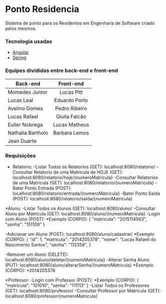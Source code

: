 ﻿# Ponto Residencia

Sistema de ponto para os Residentes em Engenharia de Software
criado pelos mesmos.

### Tecnologia usadas
* [Angular](https://angular.io/)
* [Spring](https://spring.io/)


### Equipes divididas entre back-end e front-end
| Back-end     | Front-end      |
| ------------- |:-------------:|
| Momedes Junior     | Lucas Pitt    |
| Lucas Leal         | Eduardo Porto |
| Avelino Gomes      | Pedro Ribeiro |
| Lucas Rafael       | Giulia Falcão |
| Euller Nobrega     | Lucas Matheus |
| Nathalia Bartholo  | Barbara Lemos |
| Jean Duarte        ||


### Requisições
* Relatorio:
-Listar Todos os Relatorios (GET): localhost:8080/relatorio/
-Consultar Relatorio de uma Matricula de HOJE (GET): localhost:8080/relatorio/hoje/{numeroMatricula}
-Consultar Relatorios de uma Matricula (GET): localhost:8080/relatorio/{numeroMatricula}
-Bater Ponto Entrada (POST): localhost:8080/relatorio/entrada/{numeroMatricula}
-Bater Ponto Saida (POST): localhost:8080/relatorio/saida/{numeroMatricula}

*Aluno:
-Listar Todos os Alunos (GET): localhost:8080/aluno/
-Consultar Aluno por Matricula (GET): localhost:8080/aluno/{numeroMatricula}
-Login com Aluno (POST):
*Exemplo (CORPO):
{
"matricula": "2015114563",
"senha": "151109"
}

-Adicionar um Aluno (POST): localhost:8080/aluno/cadastrar/
*Exemplo (CORPO):
{
"id": 1,
"matricula": "2014205378",
"nome": "Lucas Rafaell do Nascimento Santos",
"senha": "112358",
}
   
-Remover um Aluno (DELETE): localhost:8080/aluno/deletar/{numeroMatricula}
-Alterar Senha Aluno (PUT): localhost:8080/aluno/alterarSenha/{numeroMatricula}
*Exemplo (CORPO):
*2014205378

*Professor:
-Login com Professor (POST): 
*Exemplo (CORPO):
{
"matricula": "101010",
"senha": "111113"
}
-Listar Todos os Professores (GET): localhost:8080/professor/
-Consultar Professor por Matricula (GET): localhost:8080/professor/{numeroMatricula}
